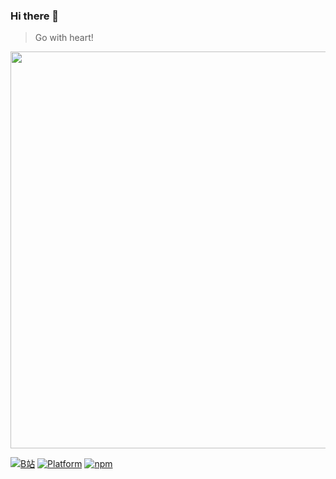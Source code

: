 ### Hi there 👋
> Go with heart!

<img src="https://meng-imgs.oss-cn-beijing.aliyuncs.com/cat.jpeg" width="635" />


[![B站](https://img.shields.io/badge/blog-medium-red.svg)](https://space.bilibili.com/151073996?spm_id_from=333.1007.0.0 "b站教学!")
[![Platform](https://img.shields.io/badge/platform-ios%20%7C%20android-green.svg)](https://github.com/lamphc?tab=repositories "看看我的仓库！")
[![npm](https://img.shields.io/npm/l/react-native-modal-pay.svg?style=flat-square)](https://github.com/lamphc/react-native-pay/blob/master/LICENSE)

<!--
**lamphc/lamphc** is a ✨ _special_ ✨ repository because its `README.md` (this file) appears on your GitHub profile.

Here are some ideas to get you started:

- 🔭 I’m currently working on ...
- 🌱 I’m currently learning ...
- 👯 I’m looking to collaborate on ...
- 🤔 I’m looking for help with ...
- 💬 Ask me about ...
- 📫 How to reach me: ...
- 😄 Pronouns: ...
- ⚡ Fun fact: ...
-->
